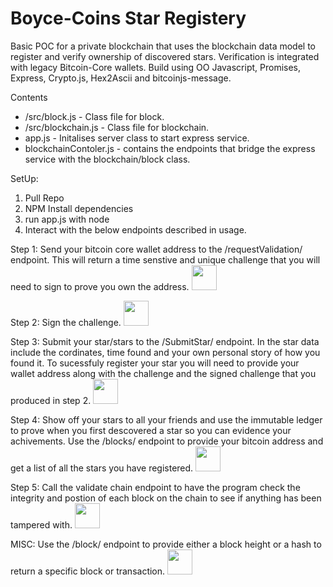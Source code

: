 # Boyce-Coins Star Registery

Basic POC for a private blockchain that uses the blockchain data model to register and verify ownership of discovered stars. Verification is integrated with legacy Bitcoin-Core wallets. Build using OO Javascript, Promises, Express, Crypto.js, Hex2Ascii and bitcoinjs-message.

Contents
- /src/block.js - Class file for block.
- /src/blockchain.js - Class file for blockchain.
- app.js - Initalises server class to start express service.
- blockchainContoler.js - contains the endpoints that bridge the express service with the blockchain/block class.

SetUp:
1. Pull Repo
2. NPM Install dependencies
3. run app.js with node
4. Interact with the below endpoints described in usage.

Step 1: Send your bitcoin core wallet address to the /requestValidation/ endpoint. This will return a time senstive and unique challenge that you will need to sign to prove you own the address.
<img src="https://github.com/MatthewBoyce/boyce-coin/blob/main/gifs/requestValidation.gif" width="40" height="40" />

Step 2: Sign the challenge.
<img src="https://github.com/MatthewBoyce/boyce-coin/blob/main/gifs/SignMessage.gif" width="40" height="40" />

Step 3: Submit your star/stars to the /SubmitStar/ endpoint. In the star data include the cordinates, time found and your own personal story of how you found it. To sucessfuly register your star you will need to provide your wallet address along with the challenge and the signed challenge that you produced in step 2.
<img src="https://github.com/MatthewBoyce/boyce-coin/blob/main/gifs/SubmitStar.gif" width="40" height="40" />

Step 4: Show off your stars to all your friends and use the immutable ledger to prove when you first descovered a star so you can evidence your achivements. Use the /blocks/ endpoint to provide your bitcoin address and get a list of all the stars you have registered.
<img src="https://github.com/MatthewBoyce/boyce-coin/blob/main/gifs/StarsByWallet.gif" width="40" height="40" />

Step 5: Call the validate chain endpoint to have the program check the integrity and postion of each block on the chain to see if anything has been tampered with.
<img src="https://github.com/MatthewBoyce/boyce-coin/blob/main/gifs/Validate%20Chain.gif" width="40" height="40" />

MISC: Use the /block/ endpoint to provide either a block height or a hash to return a specific block or transaction.
<img src="https://github.com/MatthewBoyce/boyce-coin/blob/main/gifs/BlockbyHeight.gif" width="40" height="40" />

